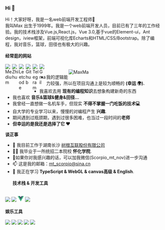 ### Hi 👋

<!--
**ScorpioM/ScorpioM** is a ✨ _special_ ✨ repository because its `README.md` (this file) appears on your GitHub profile.

Here are some ideas to get you started:

- 🔭 I’m currently working on ...
- 🌱 I’m currently learning ...
- 👯 I’m looking to collaborate on ...
- 🤔 I’m looking for help with ...
- 💬 Ask me about ...
- 📫 How to reach me: ...
- 😄 Pronouns: ...
- ⚡ Fun fact: ...
-->

 Hi！大家好呀，我是一名web前端开发工程师👋<br/>
我叫Max 出生于1999年。我是一个web前端开发人员，目前已有了三年的工作经验。我的技术栈涉及Vue.js,React.js，Vue 3.0,基于vue的Element-ui，Ant design，iview框架，前端可视化库Echarts和HTML/CSS/Bootstrap。除了编程，我对音乐，篮球，田径也有极大的兴趣。
<br/>
<br/>
**经常逛的网站**
<br/>
<br/>
<a href="https://medium.com/">
  <img align="left" alt="Medium" width="22px" src="https://cdn.jsdelivr.net/npm/simple-icons@3.12.2/icons/medium.svg" />
</a>
<a href="https://www.zhihu.com/people/zhen-liang-liao-62">
  <img align="left" alt="Zhihu" width="22px" src="https://cdn.jsdelivr.net/npm/simple-icons@v3/icons/zhihu.svg" />
</a>
<a href="https://leetcode-cn.com/u/Jack_yu-1999/">
  <img align="left" alt="Leetcode" width="22px" src="https://cdn.jsdelivr.net/npm/simple-icons@v3/icons/leetcode.svg" />
</a>
<a href="https://github.com/yzp-99/">
  <img align="left" alt="Github" width="22px" src="https://cdn.jsdelivr.net/npm/simple-icons@v3/icons/github.svg" />
</a>
<a href="https://t.me/joinchat/AAAAAFhPQ4We6zukAHmHrQ">
  <img align="left" alt="Telegram" width="22px" src="https://cdn.jsdelivr.net/npm/simple-icons@3.12.2/icons/telegram.svg" />
</a>
<a href="https://mail.google.com/ ">
  <img align="left" alt="Gmail" width="22px" src="https://cdn.jsdelivr.net/npm/simple-icons@3.12.2/icons/gmail.svg" />
</a>
<br/>
<img align="right"  src="https://pic4.zhimg.com/80/v2-c1141bf3b5bc839a3ddcaf471c04be6b_720w.jpg" alt="MaxMa" width="300"/>

- 我的逻辑能力较强，所以在项目沟通上是较为顺畅的 **(幸运 🌍).** 
- 我喜欢去用 **现有的编程知识**去想象构建新奇的东西
- 我也喜欢 **音乐&篮球&健身&田径...** 
- 我曾经一直想做一名机车手，但现实 **不得不掌握一门吃饭的技术💻**
- 自大学的专业学习以来，慢慢的对编程产生 **兴趣**.
- 期间遇到过瓶颈期，遇到过很多困难，也当过一段时间的**老师**
- **但幸运的是我还是选择了它 ❤️**


**谈正事**
- 🔭 我目前工作于湖南长沙 [树根互联股份有限公司 ](https://www.rootcloud.com/)
- 👨‍🏛 我毕业于一所统招二本院校 **怀化学院**.
- 💬如果你对我感兴趣的话，可以加我微信(Scorpio_mt_nov)进一步沟通
- 📫 这是我的邮箱：mt_scorpio@sina.cn
- 🌱 我正在学习 **TypeScript & WebGL & canvas高级 & English**. <br/><br/>
**技术栈 & 开发工具**<br/><br/>

<code><img height="20" src="https://cdn.jsdelivr.net/npm/simple-icons@3.12.2/icons/html5.svg"></code>
<code><img height="20" src="https://cdn.jsdelivr.net/npm/simple-icons@3.12.2/icons/javascript.svg"></code>
<code><img height="20" src="https://raw.githubusercontent.com/devicons/devicon/master/icons/vuejs/vuejs-original.svg"></code>
<code><img height="20" src="https://cdn.jsdelivr.net/npm/simple-icons@3.12.2/icons/react.svg"></code><br/><br/>
**娱乐工具**<br/><br/>
<code><img height="20" src="https://cdn.jsdelivr.net/npm/simple-icons@3.12.2/icons/youtube.svg"></code>
<code><img height="20" src="https://cdn.jsdelivr.net/npm/simple-icons@3.12.2/icons/steam.svg"></code>
<code><img height="20" src="https://dss1.bdstatic.com/70cFuXSh_Q1YnxGkpoWK1HF6hhy/it/u=365296249,3488832970&fm=26&gp=0.jpg"></code>
<code><img height="20" src="https://down.52pk.com/uploads/170921/5029_115550594.png"></code>
<code><img height="20" src="https://dss1.bdstatic.com/70cFvXSh_Q1YnxGkpoWK1HF6hhy/it/u=2768577378,2794393751&fm=26&gp=0.jpg"></code>


